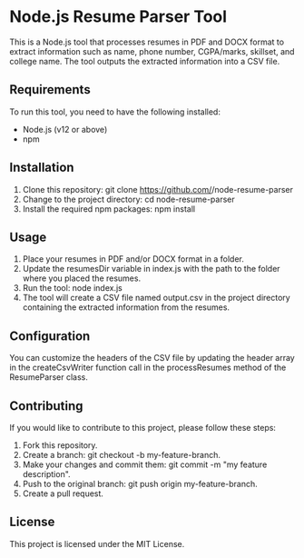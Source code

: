 # Node.js Resume Parser Tool
This is a Node.js tool that processes resumes in PDF and DOCX format to extract information such as name, phone number, CGPA/marks, skillset, and college name. The tool outputs the extracted information into a CSV file.

## Requirements
To run this tool, you need to have the following installed:

- Node.js (v12 or above)
- npm

## Installation
1. Clone this repository: git clone https://github.com/<username>/node-resume-parser
2. Change to the project directory: cd node-resume-parser
3. Install the required npm packages: npm install

## Usage
1. Place your resumes in PDF and/or DOCX format in a folder.
2. Update the resumesDir variable in index.js with the path to the folder where you placed the resumes.
3. Run the tool: node index.js
4. The tool will create a CSV file named output.csv in the project directory containing the extracted information from the resumes.

## Configuration
You can customize the headers of the CSV file by updating the header array in the createCsvWriter function call in the processResumes method of the ResumeParser class.

## Contributing
If you would like to contribute to this project, please follow these steps:

1. Fork this repository.
2. Create a branch: git checkout -b my-feature-branch.
3. Make your changes and commit them: git commit -m "my feature description".
4. Push to the original branch: git push origin my-feature-branch.
5. Create a pull request.

## License
This project is licensed under the MIT License.